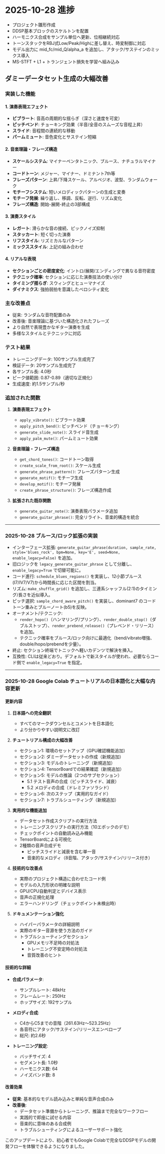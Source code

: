 # 2025-10-28 進捗
- プロジェクト雛形作成
- DDSP基本ブロックのスケルトンを配置
- ハーモニクス合成をサンプル単位へ更新、位相継続対応
- トーンスタックをRBJ式Low/Peak/Highに差し替え、時変制御に対応
- モデル出力に mid_fc/mid_Q/alpha_a を追加し、アタック/サステインのミックス導入
- MS-STFT + L1 + トランジェント損失を学習へ組み込み

## ダミーデータセット生成の大幅改善

### 実装した機能

#### 1. 演奏表現エフェクト
- **ビブラート**: 音高の周期的な揺らぎ（深さと速度を可変）
- **ピッチベンド**: チョーキング効果（半音/全音のスムーズな音程上昇）
- **スライド**: 音程間の連続的な移動
- **パームミュート**: 音色変化とサステイン短縮

#### 2. 音楽理論・フレーズ構造
- **スケールシステム**: マイナーペンタトニック、ブルース、ナチュラルマイナー
- **コードトーン**: メジャー、マイナー、ドミナント7th等
- **フレーズパターン**: 上昇/下降スケール、アルペジオ、波型、ランダムウォーク
- **モチーフシステム**: 短いメロディックパターンの生成と変奏
- **モチーフ発展**: 繰り返し、移調、反転、逆行、リズム変化
- **フレーズ構造**: 開始-展開-終止の3部構成

#### 3. 演奏スタイル
- **レガート**: 滑らかな音の接続、ピックノイズ抑制
- **スタッカート**: 短く切った演奏
- **リフスタイル**: リズミカルなパターン
- **ミックススタイル**: 上記の組み合わせ

#### 4. リアルな表現
- **セクションごとの密度変化**: イントロ/展開/エンディングで異なる音符密度
- **テクニック確率**: セクションに応じた演奏技法の使い分け
- **タイミング揺らぎ**: スウィングとヒューマナイズ
- **ダイナミクス**: 強拍弱拍を意識したベロシティ変化

### 主な改善点
- 従来: ランダムな音符配置のみ
- 改善後: 音楽理論に基づいた構造化されたフレーズ
- より自然で表現豊かなギター演奏を生成
- 多様なスタイルとテクニックに対応

### テスト結果
- トレーニングデータ: 100サンプル生成完了
- 検証データ: 20サンプル生成完了
- 各サンプル長: 4.0秒
- ピーク値範囲: 0.87-0.89（適切な正規化）
- 生成速度: 約1.5サンプル/秒

### 追加された関数
1. **演奏表現エフェクト**
   - `apply_vibrato()`: ビブラート効果
   - `apply_pitch_bend()`: ピッチベンド（チョーキング）
   - `generate_slide_note()`: スライド音生成
   - `apply_palm_mute()`: パームミュート効果

2. **音楽理論・フレーズ構造**
   - `get_chord_tones()`: コードトーン取得
   - `create_scale_from_root()`: スケール生成
   - `generate_phrase_pattern()`: フレーズパターン生成
   - `generate_motif()`: モチーフ生成
   - `develop_motif()`: モチーフ発展
   - `create_phrase_structure()`: フレーズ構造作成

3. **拡張された既存関数**
   - `generate_guitar_note()`: 演奏表現パラメータ追加
   - `generate_guitar_phrase()`: 完全リライト、音楽的構造を統合

---

### 2025-10-28 ブルース/ロック拡張の実装

- インターフェース拡張: `generate_guitar_phrase(duration, sample_rate, style='blues_rock', bpm=None, key='E', seed=None, enable_legacy=False)` を追加。
- 旧ロジックを `legacy_generate_guitar_phrase` として分離し、`enable_legacy=True` で切替可能に。
- コード進行: `schedule_blues_regions()` を実装し、12小節ブルース(I7/IV7/V7)から時間長に応じた区間を割当。
- リズム: `make_shuffle_grid()` を追加し、三連系シャッフル(2:1)のタイミング/長さを近似導入。
- ピッチ選択: `sample_chord_aware_pitch()` を実装し、dominant7 のコードトーン重みとブルーノート(b5)を反映。
- オーナメント/テクニック:
  - `render_hopo()`（ハンマリング/プリング）、`render_double_stop()`（ダブルストップ）、`render_prebend_release()`（プレベンド・リリース）を追加。
  - テクニック確率をブルース/ロック向けに最適化（bend/vibrato増強、double/hopo/prebendを少量）。
- 終止: セクション終端でトニックへ軽いカデンツで解決を挿入。
- 互換性: CLIは従来どおり。デフォルトで新スタイルが使われ、必要ならコード側で `enable_legacy=True` を指定。

---

### 2025-10-28 Google Colab チュートリアルの日本語化と大幅な内容更新

#### 更新内容

1. **日本語への完全翻訳**
   - すべてのマークダウンセルとコメントを日本語化
   - より分かりやすい説明文に改訂

2. **チュートリアル構成の大幅改善**
   - セクション1: 環境のセットアップ（GPU確認機能追加）
   - セクション2: ダミーデータセットの作成（新規追加）
   - セクション3: モデルのトレーニング（新規追加）
   - セクション4: TensorBoardでの結果確認（新規追加）
   - セクション5: モデルの推論（2つのサブセクション）
     - 5.1 テスト音声の合成（ピッチスライド、減衰）
     - 5.2 メロディの合成（ドレミファソラシド）
   - セクション6: 次のステップ（実用的なガイド）
   - セクション7: トラブルシューティング（新規追加）

3. **実用的な機能追加**
   - データセット作成スクリプトの実行方法
   - トレーニングスクリプトの実行方法（10エポックのデモ）
   - チェックポイントの自動読み込み機能
   - TensorBoardによる可視化
   - 2種類の音声合成デモ
     - ピッチスライドと減衰を含む単一音
     - 音楽的なメロディ（8音階、アタック/サステイン/リリース付き）

4. **技術的な改善点**
   - 実際のプロジェクト構造に合わせたコード例
   - モデルの入力形状の明確な説明
   - GPU/CPU自動判定とデバイス表示
   - 音声の正規化処理
   - エラーハンドリング（チェックポイント未検出時）

5. **ドキュメンテーション強化**
   - ハイパーパラメータの詳細説明
   - 実際のギター音源を使う方法のガイド
   - トラブルシューティングセクション
     - GPUメモリ不足時の対処法
     - トレーニング不安定時の対処法
     - 音質改善のヒント

#### 技術的な詳細

- **合成パラメータ**: 
  - サンプルレート: 48kHz
  - フレームレート: 250Hz
  - ホップサイズ: 192サンプル

- **メロディ合成**:
  - C4からC5までの音階（261.63Hz〜523.25Hz）
  - 各音符にアタック/サステイン/リリースエンベロープ
  - 総尺: 約2.6秒

- **トレーニング設定**:
  - バッチサイズ: 4
  - セグメント長: 1.0秒
  - ハーモニクス数: 64
  - ノイズバンド数: 8

#### 改善効果

- **従来**: 基本的なモデル読み込みと単純な音声合成のみ
- **改善後**: 
  - データセット準備からトレーニング、推論まで完全なワークフロー
  - 実践的で即座に試せる内容
  - 音楽的に意味のある合成例
  - トラブルシューティングによるユーザーサポート強化

このアップデートにより、初心者でもGoogle Colabで完全なDDSPモデルの開発フローを体験できるようになりました。